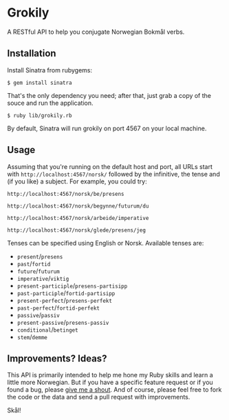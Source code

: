 Grokily
=======

A RESTful API to help you conjugate Norwegian Bokmål verbs.

Installation
------------

Install Sinatra from rubygems:

    $ gem install sinatra

That's the only dependency you need; after that, just grab a copy of the souce
and run the application.

    $ ruby lib/grokily.rb 

By default, Sinatra will run grokily on port 4567 on your local machine.

Usage
-----

Assuming that you're running on the default host and port, all URLs start with
`http://localhost:4567/norsk/` followed by the infinitive, the tense and (if you
like) a subject. For example, you could try:

    http://localhost:4567/norsk/be/presens

    http://localhost:4567/norsk/begynne/futurum/du

    http://localhost:4567/norsk/arbeide/imperative

    http://localhost:4567/norsk/glede/presens/jeg

Tenses can be specified using English or Norsk. Available tenses are:

* `present`/`presens`
* `past`/`fortid`
* `future`/`futurum`
* `imperative`/`viktig`
* `present-participle`/`presens-partisipp`
* `past-participle`/`fortid-partisipp`
* `present-perfect`/`presens-perfekt`
* `past-perfect`/`fortid-perfekt`
* `passive`/`passiv`
* `present-passive`/`presens-passiv`
* `conditional`/`betinget` 
* `stem`/`demme`

Improvements? Ideas?
--------------------

This API is primarily intended to help me hone my Ruby skills and learn
a little more Norwegian. But if you have a specific feature request or if
you found a bug, please [give me a shout](web@benjaminasmith.com). And of
course, please feel free to fork the code or the data and send a pull
request with improvements.

Skål!
